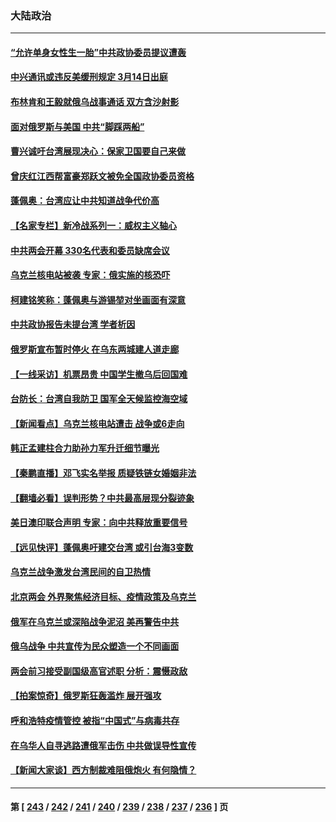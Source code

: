 ### 大陆政治
---
#### [“允许单身女性生一胎”中共政协委员提议遭轰](../../pages/ncid277/n13624662.md) 
#### [中兴通讯或违反美缓刑规定 3月14日出庭](../../pages/ncid277/n13624582.md) 
#### [布林肯和王毅就俄乌战事通话 双方含沙射影](../../pages/ncid277/n13624524.md) 
#### [面对俄罗斯与美国 中共“脚踩两船”](../../pages/ncid277/n13624563.md) 
#### [曹兴诚吁台湾展现决心：保家卫国要自己来做](../../pages/ncid277/n13624426.md) 
#### [曾庆红江西帮富豪郑跃文被免全国政协委员资格](../../pages/ncid277/n13624427.md) 
#### [蓬佩奥：台湾应让中共知道战争代价高](../../pages/ncid277/n13624095.md) 
#### [【名家专栏】新冷战系列一：威权主义轴心](../../pages/ncid277/n13624083.md) 
#### [中共两会开幕 330名代表和委员缺席会议](../../pages/ncid277/n13623968.md) 
#### [乌克兰核电站被袭 专家：俄实施的核恐吓](../../pages/ncid277/n13623239.md) 
#### [柯建铭笑称：蓬佩奥与游锡堃对坐画面有深意](../../pages/ncid277/n13623860.md) 
#### [中共政协报告未提台湾 学者析因](../../pages/ncid277/n13623876.md) 
#### [俄罗斯宣布暂时停火 在乌东两城建人道走廊](../../pages/ncid277/n13623848.md) 
#### [【一线采访】机票昂贵 中国学生撤乌后回国难](../../pages/ncid277/n13623635.md) 
#### [台防长：台湾自我防卫 国军全天候监控海空域](../../pages/ncid277/n13623365.md) 
#### [【新闻看点】乌克兰核电站遭击 战争或6走向](../../pages/ncid277/n13622508.md) 
#### [韩正孟建柱合力助孙力军升迁细节曝光](../../pages/ncid277/n13623303.md) 
#### [【秦鹏直播】邓飞实名举报 质疑铁链女婚姻非法](../../pages/ncid277/n13622963.md) 
#### [【翻墙必看】误判形势？中共最高层现分裂迹象](../../pages/ncid277/n13623170.md) 
#### [美日澳印联合声明 专家：向中共释放重要信号](../../pages/ncid277/n13622812.md) 
#### [【远见快评】蓬佩奥吁建交台湾 或引台海3变数](../../pages/ncid277/n13622943.md) 
#### [乌克兰战争激发台湾民间的自卫热情](../../pages/ncid277/n13622830.md) 
#### [北京两会 外界聚焦经济目标、疫情政策及乌克兰](../../pages/ncid277/n13622785.md) 
#### [俄军在乌克兰或深陷战争泥沼 美再警告中共](../../pages/ncid277/n13622400.md) 
#### [俄乌战争 中共宣传为民众塑造一个不同画面](../../pages/ncid277/n13622651.md) 
#### [两会前习接受副国级高官述职 分析：震慑政敌](../../pages/ncid277/n13622613.md) 
#### [【拍案惊奇】俄罗斯狂轰滥炸 展开强攻](../../pages/ncid277/n13622048.md) 
#### [呼和浩特疫情管控 被指“中国式”与病毒共存](../../pages/ncid277/n13622551.md) 
#### [在乌华人自寻逃路遭俄军击伤 中共做误导性宣传](../../pages/ncid277/n13622418.md) 
#### [【新闻大家谈】西方制裁难阻俄炮火 有何隐情？](../../pages/ncid277/n13622031.md) 

---
#### 第 [ [243](./243.md) / [242](./242.md) / [241](./241.md) / [240](./240.md) / [239](./239.md) / [238](./238.md) / [237](./237.md) / [236](./236.md) ] 页
